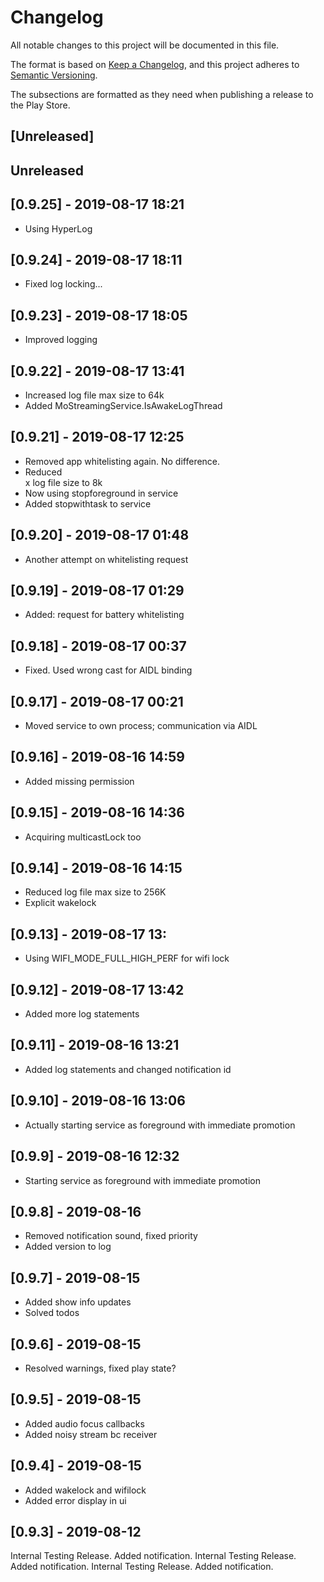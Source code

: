 # Changelog
All notable changes to this project will be documented in this file.

The format is based on [Keep a Changelog](https://keepachangelog.com/en/1.0.0/),
and this project adheres to [Semantic Versioning](https://semver.org/spec/v2.0.0.html).

The subsections are formatted as they need when publishing a release to the Play Store.

## [Unreleased]

<de-DE>
</de-DE>

<en-GB>
</en-GB>

<en-US>
</en-US>

## Unreleased

## [0.9.25] - 2019-08-17 18:21

 * Using HyperLog

## [0.9.24] - 2019-08-17 18:11
 * Fixed log locking...

## [0.9.23] - 2019-08-17 18:05

 * Improved logging

## [0.9.22] - 2019-08-17 13:41

 * Increased log file max size to 64k
 * Added MoStreamingService.IsAwakeLogThread

## [0.9.21] - 2019-08-17 12:25

 * Removed app whitelisting again. No difference.
 * Reduced <main></main>x log file size to 8k
 * Now using stopforeground in service
 * Added stopwithtask to service

## [0.9.20] - 2019-08-17 01:48

 * Another attempt on whitelisting request

## [0.9.19] - 2019-08-17 01:29

 * Added: request for battery whitelisting

## [0.9.18] - 2019-08-17 00:37

 * Fixed. Used wrong cast for AIDL binding

## [0.9.17] - 2019-08-17 00:21

 * Moved service to own process; communication via AIDL

## [0.9.16] - 2019-08-16 14:59

 * Added missing permission

## [0.9.15] - 2019-08-16 14:36

 * Acquiring multicastLock too

## [0.9.14] - 2019-08-16 14:15

 * Reduced log file max size to 256K
 * Explicit wakelock

## [0.9.13] - 2019-08-17 13:

 * Using WIFI_MODE_FULL_HIGH_PERF for wifi lock

## [0.9.12] - 2019-08-17 13:42

 * Added more log statements

## [0.9.11] - 2019-08-16 13:21

 * Added log statements and changed notification id

## [0.9.10] - 2019-08-16 13:06

 * Actually starting service as foreground with immediate promotion

## [0.9.9] - 2019-08-16 12:32

 * Starting service as foreground with immediate promotion

## [0.9.8] - 2019-08-16

 * Removed notification sound, fixed priority
 * Added version to log

## [0.9.7] - 2019-08-15

 * Added show info updates
 * Solved todos

## [0.9.6] - 2019-08-15

 * Resolved warnings, fixed play state?

## [0.9.5] - 2019-08-15

 * Added audio focus callbacks
 * Added noisy stream bc receiver

## [0.9.4] - 2019-08-15

 * Added wakelock and wifilock
 * Added error display in ui

## [0.9.3] - 2019-08-12

<de-DE>
Internal Testing Release. Added notification.
</de-DE>

<en-GB>
Internal Testing Release. Added notification.
</en-GB>

<en-US>
Internal Testing Release. Added notification.
</en-US>
